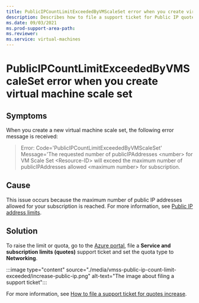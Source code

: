 ```yaml
---
title: PublicIPCountLimitExceededByVMScaleSet error when you create virtual machine scale set
description: Describes how to file a support ticket for Public IP quotes increase.
ms.date: 09/03/2021
ms.prod-support-area-path: 
ms.reviewer: 
ms.service: virtual-machines
---
```

# PublicIPCountLimitExceededByVMScaleSet error when you create virtual machine scale set

## Symptoms

When you create a new virtual machine scale set, the following error message is received:

>Error: Code='PublicIPCountLimitExceededByVMScaleSet' Message='The requested number of publicIPAddresses &lt;number&gt; for VM Scale Set &lt;Resource-ID&gt; will exceed the maximum number of publicIPAddresses allowed &lt;maximum number&gt; for subscription.


## Cause

This issue occurs because the maximum number of public IP addresses allowed for your subscription is reached. For more information, see [Public IP address limits](/azure/azure-resource-manager/management/azure-subscription-service-limits#publicip-address).

## Solution

To raise the limit or quota, go to the [Azure portal]( https://portal.azure.com/#blade/Microsoft_Azure_Support/HelpAndSupportBlade/newsupportrequest), file a **Service and subscription limits (quotes)** support ticket and set the quota type to **Networking**.

:::image type="content" source="./media/vmss-public-ip-count-limit-exceeded/increase-public-ip.png" alt-text="The image about filing a support ticket":::

For more information, see [How to file a support ticket for quotes increase](/azure/azure-resource-manager/templates/error-resource-quota#solution).



